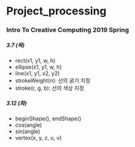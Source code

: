 # Project_processing

### **Intro To Creative Computing** 2019 Spring

##### 3.7 (목)
- rect(x1, y1, w, h)
- ellipse(x1, y1, w, h)
- line(x1, y1, x2, y2)
- strokeWeight(n): 선의 굵기 지정
- stroke(r, g, b): 선의 색상 지정

##### 3.12 (화)
- beginShape(), endShape()
- cos(angle)
- sin(angle)
- vertex(x, y, z, u, v)
